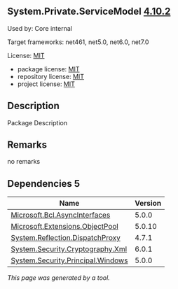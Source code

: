 System.Private.ServiceModel [4.10.2](https://www.nuget.org/packages/System.Private.ServiceModel/4.10.2)
--------------------

Used by: Core internal

Target frameworks: net461, net5.0, net6.0, net7.0

License: [MIT](../../../../licenses/mit) 

- package license: [MIT](https://licenses.nuget.org/MIT) 
- repository license: [MIT](https://github.com/dotnet/wcf) 
- project license: [MIT](https://github.com/dotnet/wcf) 

Description
-----------
Package Description

Remarks
-----------
no remarks


Dependencies 5
-----------

|Name|Version|
|----------|:----|
|[Microsoft.Bcl.AsyncInterfaces](../../../../packages/nuget.org/microsoft.bcl.asyncinterfaces/5.0.0)|5.0.0|
|[Microsoft.Extensions.ObjectPool](../../../../packages/nuget.org/microsoft.extensions.objectpool/5.0.10)|5.0.10|
|[System.Reflection.DispatchProxy](../../../../packages/nuget.org/system.reflection.dispatchproxy/4.7.1)|4.7.1|
|[System.Security.Cryptography.Xml](../../../../packages/nuget.org/system.security.cryptography.xml/6.0.1)|6.0.1|
|[System.Security.Principal.Windows](../../../../packages/nuget.org/system.security.principal.windows/5.0.0)|5.0.0|

*This page was generated by a tool.*